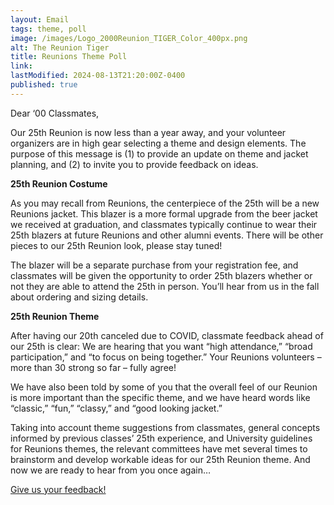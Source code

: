 ```yaml
---
layout: Email
tags: theme, poll
image: /images/Logo_2000Reunion_TIGER_Color_400px.png
alt: The Reunion Tiger
title: Reunions Theme Poll
link: 
lastModified: 2024-08-13T21:20:00Z-0400
published: true
---
```

Dear ‘00 Classmates,

Our 25th Reunion is now less than a year away, and your volunteer organizers are in high gear selecting a theme and design elements.  The purpose of this message is (1) to provide an update on theme and jacket planning, and (2) to invite you to provide feedback on ideas.

**25th Reunion Costume**

As you may recall from Reunions, the centerpiece of the 25th will be a new Reunions jacket.  This blazer is a more formal upgrade from the beer jacket we received at graduation, and classmates typically continue to wear their 25th blazers at future Reunions and other alumni events.  There will be other pieces to our 25th Reunion look, please stay tuned!

The blazer will be a separate purchase from your registration fee, and classmates will be given the opportunity to order 25th blazers whether or not they are able to attend the 25th in person.  You’ll hear from us in the fall about ordering and sizing details.

**25th Reunion Theme**

After having our 20th canceled due to COVID, classmate feedback ahead of our 25th is clear: We are hearing that you want “high attendance,” “broad participation,” and “to focus on being together.”  Your Reunions volunteers – more than 30 strong so far – fully agree!

We have also been told by some of you that the overall feel of our Reunion is more important than the specific theme, and we have heard words like “classic,” “fun,” “classy,” and “good looking jacket.”

Taking into account theme suggestions from classmates, general concepts informed by previous classes’ 25th experience, and University guidelines for Reunions themes, the relevant committees have met several times to brainstorm and develop workable ideas for our 25th Reunion theme.  And now we are ready to hear from you once again…

[
	Give us your feedback!
](http://url1707.princeton.edu/uni/ls/click?upn=u001.n3nnp8OSNP2-2FHbo-2F-2BocdbK45Md2EorqhbNVmS4IOlKWz2pLVtZDTK5VV5TDxbocgPfmsg7QnymwQp00GECGdX-2B52I6JLSy0hGc63VX5gtvW8BeWXzB6OlA38ek-2FfPnmvNbFhKom95uSCzXRCZhLTZK8oc-2BITfpfS-2FR92HKonARg-3DJjxX_RNtWHZlvBOgdhx1h3dB6K7OWLj-2B8iTpXZeK8qIx1OVVqfkLQhoz-2BRJ5uq6VxyJtYKEQc2KJJ90mTtvf-2B-2FMFemMxUom474kwepPkJAAYfKSsL-2BlIjWBWlnMm9qTzvGHoO5051UM5HL4lg2AENpgir8dENGbSOoFsol3hm0TeQaopruPD-2B9C5YmEJXq6I7wxv-2FEo4Lkb5K2KepzQwm6Q5tSbOo8F7q1X5MuLvp0EMfPcE4ccLi1sfbJqyTuDZz-2BDcSPS2onFuPDOFF9pYy1ii5pyiO9iW6YPCmU9WmrYzov9ekOHtq8DKXWopHfQb5B-2BQndtHUAAj5nCH3K1c0KX-2B0AZDDIKHUZkoebvD0oSCR6awEAVIZ-2FHn4zXrUAD-2FmNexX2YtyRN-2BD9dtPlQSYZFpXzMiSMFSznSMUUl06ojHDjgpDRuUxEPNIA4uwiRLZJNX9-2FsYfKt9y1zz302D-2FwCkSwXzJKa1n3WPvc3KotY-2FuDko-3D)
